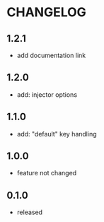 # CHANGELOG

## 1.2.1

- add documentation link

## 1.2.0

- add: injector options

## 1.1.0

- add: "default" key handling

## 1.0.0

- feature not changed

## 0.1.0

- released
